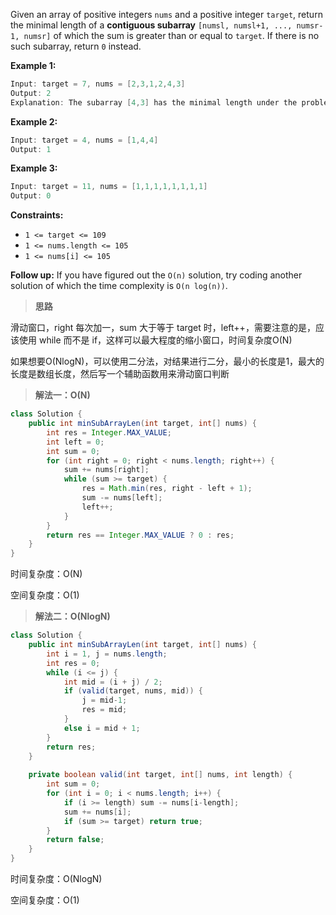 Given an array of positive integers `nums` and a positive integer `target`, return the minimal length of a **contiguous subarray** `[numsl, numsl+1, ..., numsr-1, numsr]` of which the sum is greater than or equal to `target`. If there is no such subarray, return `0` instead.

 

**Example 1:**

```java
Input: target = 7, nums = [2,3,1,2,4,3]
Output: 2
Explanation: The subarray [4,3] has the minimal length under the problem constraint.
```

**Example 2:**

```java
Input: target = 4, nums = [1,4,4]
Output: 1
```

**Example 3:**

```java
Input: target = 11, nums = [1,1,1,1,1,1,1,1]
Output: 0
```

 

**Constraints:**

- `1 <= target <= 109`
- `1 <= nums.length <= 105`
- `1 <= nums[i] <= 105`

 

**Follow up:** If you have figured out the `O(n)` solution, try coding another solution of which the time complexity is `O(n log(n))`.

> **思路**

滑动窗口，right 每次加一，sum 大于等于 target 时，left++，需要注意的是，应该使用 while 而不是 if，这样可以最大程度的缩小窗口，时间复杂度O(N)

如果想要O(NlogN)，可以使用二分法，对结果进行二分，最小的长度是1，最大的长度是数组长度，然后写一个辅助函数用来滑动窗口判断

> **解法一：O(N)**

```java
class Solution {
    public int minSubArrayLen(int target, int[] nums) {
        int res = Integer.MAX_VALUE;
        int left = 0;
        int sum = 0;
        for (int right = 0; right < nums.length; right++) {
            sum += nums[right];
            while (sum >= target) {
                res = Math.min(res, right - left + 1);
                sum -= nums[left];
                left++;
            }
        }
        return res == Integer.MAX_VALUE ? 0 : res;
    }
}
```

时间复杂度：O(N)

空间复杂度：O(1)

> **解法二：O(NlogN)**

```java
class Solution {
    public int minSubArrayLen(int target, int[] nums) {
        int i = 1, j = nums.length;
        int res = 0;
        while (i <= j) {
            int mid = (i + j) / 2;
            if (valid(target, nums, mid)) {
                j = mid-1;
                res = mid;
            }
            else i = mid + 1;
        }
        return res;
    }
    
    private boolean valid(int target, int[] nums, int length) {
        int sum = 0;
        for (int i = 0; i < nums.length; i++) {
            if (i >= length) sum -= nums[i-length];
            sum += nums[i];
            if (sum >= target) return true;
        }
        return false;
    }
}
```

时间复杂度：O(NlogN)

空间复杂度：O(1)